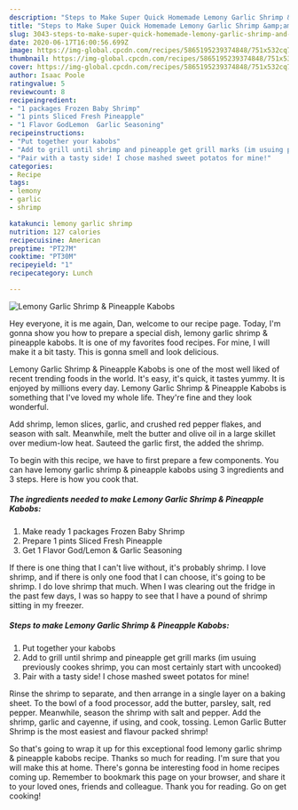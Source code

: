 ```yaml
---
description: "Steps to Make Super Quick Homemade Lemony Garlic Shrimp &amp;amp; Pineapple Kabobs"
title: "Steps to Make Super Quick Homemade Lemony Garlic Shrimp &amp;amp; Pineapple Kabobs"
slug: 3043-steps-to-make-super-quick-homemade-lemony-garlic-shrimp-and-amp-pineapple-kabobs
date: 2020-06-17T16:00:56.699Z
image: https://img-global.cpcdn.com/recipes/5865195239374848/751x532cq70/lemony-garlic-shrimp-pineapple-kabobs-recipe-main-photo.jpg
thumbnail: https://img-global.cpcdn.com/recipes/5865195239374848/751x532cq70/lemony-garlic-shrimp-pineapple-kabobs-recipe-main-photo.jpg
cover: https://img-global.cpcdn.com/recipes/5865195239374848/751x532cq70/lemony-garlic-shrimp-pineapple-kabobs-recipe-main-photo.jpg
author: Isaac Poole
ratingvalue: 5
reviewcount: 8
recipeingredient:
- "1 packages Frozen Baby Shrimp"
- "1 pints Sliced Fresh Pineapple"
- "1 Flavor GodLemon  Garlic Seasoning"
recipeinstructions:
- "Put together your kabobs"
- "Add to grill until shrimp and pineapple get grill marks (im usuing previously cookes shrimp, you can most certainly start with uncooked)"
- "Pair with a tasty side! I chose mashed sweet potatos for mine!"
categories:
- Recipe
tags:
- lemony
- garlic
- shrimp

katakunci: lemony garlic shrimp 
nutrition: 127 calories
recipecuisine: American
preptime: "PT27M"
cooktime: "PT30M"
recipeyield: "1"
recipecategory: Lunch

---
```



![Lemony Garlic Shrimp &amp; Pineapple Kabobs](https://img-global.cpcdn.com/recipes/5865195239374848/751x532cq70/lemony-garlic-shrimp-pineapple-kabobs-recipe-main-photo.jpg)

Hey everyone, it is me again, Dan, welcome to our recipe page. Today, I'm gonna show you how to prepare a special dish, lemony garlic shrimp &amp; pineapple kabobs. It is one of my favorites food recipes. For mine, I will make it a bit tasty. This is gonna smell and look delicious.

Lemony Garlic Shrimp &amp; Pineapple Kabobs is one of the most well liked of recent trending foods in the world. It's easy, it's quick, it tastes yummy. It is enjoyed by millions every day. Lemony Garlic Shrimp &amp; Pineapple Kabobs is something that I've loved my whole life. They're fine and they look wonderful.

Add shrimp, lemon slices, garlic, and crushed red pepper flakes, and season with salt. Meanwhile, melt the butter and olive oil in a large skillet over medium-low heat. Sauteed the garlic first, the added the shrimp.


To begin with this recipe, we have to first prepare a few components. You can have lemony garlic shrimp &amp; pineapple kabobs using 3 ingredients and 3 steps. Here is how you cook that.

<!--inarticleads1-->

##### The ingredients needed to make Lemony Garlic Shrimp &amp; Pineapple Kabobs:

1. Make ready 1 packages Frozen Baby Shrimp
1. Prepare 1 pints Sliced Fresh Pineapple
1. Get 1 Flavor God/Lemon &amp; Garlic Seasoning


If there is one thing that I can&#39;t live without, it&#39;s probably shrimp. I love shrimp, and if there is only one food that I can choose, it&#39;s going to be shrimp. I do love shrimp that much. When I was clearing out the fridge in the past few days, I was so happy to see that I have a pound of shrimp sitting in my freezer. 

<!--inarticleads2-->

##### Steps to make Lemony Garlic Shrimp &amp; Pineapple Kabobs:

1. Put together your kabobs
1. Add to grill until shrimp and pineapple get grill marks (im usuing previously cookes shrimp, you can most certainly start with uncooked)
1. Pair with a tasty side! I chose mashed sweet potatos for mine!


Rinse the shrimp to separate, and then arrange in a single layer on a baking sheet. To the bowl of a food processor, add the butter, parsley, salt, red pepper. Meanwhile, season the shrimp with salt and pepper. Add the shrimp, garlic and cayenne, if using, and cook, tossing. Lemon Garlic Butter Shrimp is the most easiest and flavour packed shrimp! 

So that's going to wrap it up for this exceptional food lemony garlic shrimp &amp; pineapple kabobs recipe. Thanks so much for reading. I'm sure that you will make this at home. There's gonna be interesting food in home recipes coming up. Remember to bookmark this page on your browser, and share it to your loved ones, friends and colleague. Thank you for reading. Go on get cooking!
